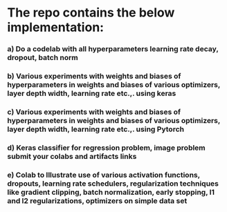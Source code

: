 # The repo contains the below implementation:
### a) Do a codelab with all hyperparameters learning rate decay, dropout, batch norm </br>
### b) Various experiments with weights and biases of hyperparameters in weights and biases of various optimizers, layer depth width, learning rate etc.,. using keras </br>
### c) Various experiments with weights and biases of hyperparameters in weights and biases of various optimizers, layer depth width, learning rate etc.,. using Pytorch </br>
### d) Keras  classifier for regression problem, image problem submit your colabs and artifacts links </br>
### e) Colab to Illustrate use of various activation functions, dropouts, learning rate schedulers, regularization techniques like gradient clipping, batch normalization, early stopping, l1 and l2 regularizations, optimizers on simple data set



